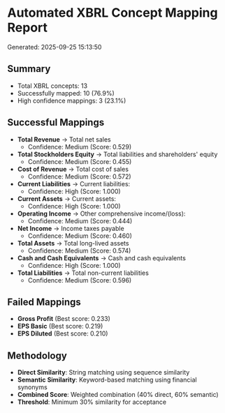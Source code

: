 # Automated XBRL Concept Mapping Report
Generated: 2025-09-25 15:13:50

## Summary
- Total XBRL concepts: 13
- Successfully mapped: 10 (76.9%)
- High confidence mappings: 3 (23.1%)

## Successful Mappings
- **Total Revenue** → Total net sales
  - Confidence: Medium (Score: 0.529)
- **Total Stockholders Equity** → Total liabilities and shareholders' equity
  - Confidence: Medium (Score: 0.455)
- **Cost of Revenue** → Total cost of sales
  - Confidence: Medium (Score: 0.572)
- **Current Liabilities** → Current liabilities:
  - Confidence: High (Score: 1.000)
- **Current Assets** → Current assets:
  - Confidence: High (Score: 1.000)
- **Operating Income** → Other comprehensive income/(loss):
  - Confidence: Medium (Score: 0.444)
- **Net Income** → Income taxes payable
  - Confidence: Medium (Score: 0.460)
- **Total Assets** → Total long-lived assets
  - Confidence: Medium (Score: 0.574)
- **Cash and Cash Equivalents** → Cash and cash equivalents
  - Confidence: High (Score: 1.000)
- **Total Liabilities** → Total non-current liabilities
  - Confidence: Medium (Score: 0.596)

## Failed Mappings
- **Gross Profit** (Best score: 0.233)
- **EPS Basic** (Best score: 0.219)
- **EPS Diluted** (Best score: 0.210)

## Methodology
- **Direct Similarity**: String matching using sequence similarity
- **Semantic Similarity**: Keyword-based matching using financial synonyms
- **Combined Score**: Weighted combination (40% direct, 60% semantic)
- **Threshold**: Minimum 30% similarity for acceptance